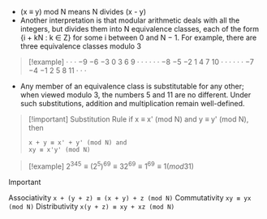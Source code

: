 - (x ≡ y) mod N means N divides (x - y)
- Another interpretation is that modular arithmetic deals with all the integers, but divides them into N equivalence classes, each of the form {i + kN : k ∈ Z} for some i between 0 and N − 1. For example, there are three equivalence classes modulo 3

>[!example]
>· · · −9 −6 −3 0 3 6 9 · · ·
· · · −8 −5 −2 1 4 7 10 · · ·
· · · −7 −4 −1 2 5 8 11 · · ·

- Any member of an equivalence class is substitutable for any other; when viewed modulo 3, the numbers 5 and 11 are no different. Under such substitutions, addition and multiplication remain well-defined.

>[!important] Substitution Rule
> if x ≡ x' (mod N) and y ≡ y' (mod N), then
> ```
> x + y ≡ x' + y' (mod N) and
> xy ≡ x'y' (mod N)
> ```

>[!example]
>$2^{345} \equiv (2^5)^{69} \equiv 32^{69} \equiv 1^{69} \equiv 1 (mod 31)$

>[!important]
>Associativity `x + (y + z) ≡ (x + y) + z (mod N)` 
>Commutativity `xy ≡ yx (mod N)` 
>Distributivity `x(y + z) ≡ xy + xz (mod N)` 


